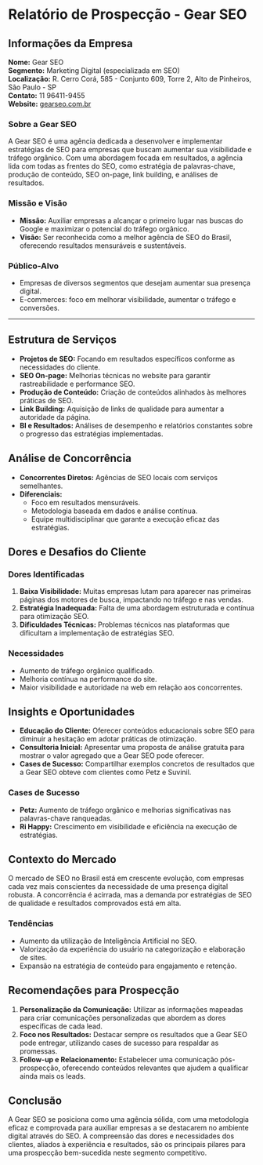 # Relatório de Prospecção - Gear SEO

## Informações da Empresa
**Nome:** Gear SEO  
**Segmento:** Marketing Digital (especializada em SEO)  
**Localização:** R. Cerro Corá, 585 - Conjunto 609, Torre 2, Alto de Pinheiros, São Paulo - SP  
**Contato:** 11 96411-9455  
**Website:** [gearseo.com.br](https://gearseo.com.br)  

### Sobre a Gear SEO
A Gear SEO é uma agência dedicada a desenvolver e implementar estratégias de SEO para empresas que buscam aumentar sua visibilidade e tráfego orgânico. Com uma abordagem focada em resultados, a agência lida com todas as frentes do SEO, como estratégia de palavras-chave, produção de conteúdo, SEO on-page, link building, e análises de resultados.

### Missão e Visão
- **Missão:** Auxiliar empresas a alcançar o primeiro lugar nas buscas do Google e maximizar o potencial do tráfego orgânico.
- **Visão:** Ser reconhecida como a melhor agência de SEO do Brasil, oferecendo resultados mensuráveis e sustentáveis.

### Público-Alvo
- Empresas de diversos segmentos que desejam aumentar sua presença digital.
- E-commerces: foco em melhorar visibilidade, aumentar o tráfego e conversões.

---

## Estrutura de Serviços
- **Projetos de SEO:** Focando em resultados específicos conforme as necessidades do cliente.
- **SEO On-page:** Melhorias técnicas no website para garantir rastreabilidade e performance SEO.
- **Produção de Conteúdo:** Criação de conteúdos alinhados às melhores práticas de SEO.
- **Link Building:** Aquisição de links de qualidade para aumentar a autoridade da página.
- **BI e Resultados:** Análises de desempenho e relatórios constantes sobre o progresso das estratégias implementadas.

## Análise de Concorrência
- **Concorrentes Diretos:** Agências de SEO locais com serviços semelhantes.
- **Diferenciais:**
  - Foco em resultados mensuráveis.
  - Metodologia baseada em dados e análise contínua.
  - Equipe multidisciplinar que garante a execução eficaz das estratégias.

## Dores e Desafios do Cliente
### Dores Identificadas
1. **Baixa Visibilidade:** Muitas empresas lutam para aparecer nas primeiras páginas dos motores de busca, impactando no tráfego e nas vendas.
2. **Estratégia Inadequada:** Falta de uma abordagem estruturada e contínua para otimização SEO.
3. **Dificuldades Técnicas:** Problemas técnicos nas plataformas que dificultam a implementação de estratégias SEO.

### Necessidades
- Aumento de tráfego orgânico qualificado.
- Melhoria contínua na performance do site.
- Maior visibilidade e autoridade na web em relação aos concorrentes.

## Insights e Oportunidades
- **Educação do Cliente:** Oferecer conteúdos educacionais sobre SEO para diminuir a hesitação em adotar práticas de otimização.
- **Consultoria Inicial:** Apresentar uma proposta de análise gratuita para mostrar o valor agregado que a Gear SEO pode oferecer.
- **Cases de Sucesso:** Compartilhar exemplos concretos de resultados que a Gear SEO obteve com clientes como Petz e Suvinil.

### Cases de Sucesso
- **Petz:** Aumento de tráfego orgânico e melhorias significativas nas palavras-chave ranqueadas.
- **Ri Happy:** Crescimento em visibilidade e eficiência na execução de estratégias.

## Contexto do Mercado
O mercado de SEO no Brasil está em crescente evolução, com empresas cada vez mais conscientes da necessidade de uma presença digital robusta. A concorrência é acirrada, mas a demanda por estratégias de SEO de qualidade e resultados comprovados está em alta.

### Tendências
- Aumento da utilização de Inteligência Artificial no SEO.
- Valorização da experiência do usuário na categorização e elaboração de sites.
- Expansão na estratégia de conteúdo para engajamento e retenção.

## Recomendações para Prospecção
1. **Personalização da Comunicação:** Utilizar as informações mapeadas para criar comunicações personalizadas que abordem as dores específicas de cada lead.
2. **Foco nos Resultados:** Destacar sempre os resultados que a Gear SEO pode entregar, utilizando cases de sucesso para respaldar as promessas.
3. **Follow-up e Relacionamento:** Estabelecer uma comunicação pós-prospecção, oferecendo conteúdos relevantes que ajudem a qualificar ainda mais os leads.

## Conclusão
A Gear SEO se posiciona como uma agência sólida, com uma metodologia eficaz e comprovada para auxiliar empresas a se destacarem no ambiente digital através do SEO. A compreensão das dores e necessidades dos clientes, aliados à experiência e resultados, são os principais pilares para uma prospecção bem-sucedida neste segmento competitivo.